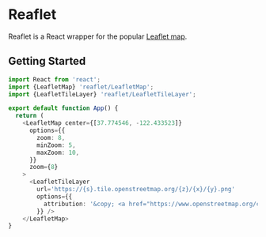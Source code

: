 # Reaflet

Reaflet is a React wrapper for the popular [Leaflet map](https://github.com/Leaflet/Leaflet).

## Getting Started

```typescript
import React from 'react';
import {LeafletMap} 'reaflet/LeafletMap';
import {LeafletTileLayer} 'reaflet/LeafletTileLayer';

export default function App() {
  return (
    <LeafletMap center={[37.774546, -122.433523]}
      options={{
        zoom: 8,
        minZoom: 5,
        maxZoom: 10,
      }}
      zoom={8}
    >
      <LeafletTileLayer
        url='https://{s}.tile.openstreetmap.org/{z}/{x}/{y}.png'
        options={{
          attribution: '&copy; <a href="https://www.openstreetmap.org/copyright">OpenStreetMap</a> contributors',
        }} />
    </LeafletMap>
}

```
